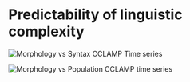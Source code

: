 # Predictability of linguistic complexity

![Morphology vs Syntax CCLAMP Time series](https://github.com/julienijs/Predictability_of_Complexity/assets/107923146/cf981857-c67d-404c-942d-f9116301b123)


![Morphology vs Population CCLAMP time series](https://github.com/julienijs/Predictability_of_Complexity/assets/107923146/3c5c7ef6-1d1f-4ab9-b65d-bcbd17c68f2b)

